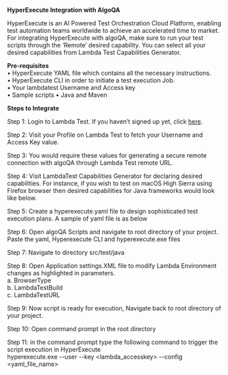 **HyperExecute Integration with AlgoQA**   

HyperExecute is an AI Powered Test Orchestration Cloud Platform, enabling test automation teams worldwide to achieve an accelerated time to market. For integrating HyperExecute with algoQA, make sure to run your test scripts through the ‘Remote’ desired capability. You can select all your desired capabilities from Lambda Test Capabilities Generator.
 
**Pre-requisites**         
•	HyperExecute YAML file which contains all the necessary instructions.    
•	HyperExecute CLI in order to initiate a test execution Job.    
•	Your lambdatest Username and Access key     
•	Sample scripts
•	Java and Maven

 



**Steps to Integrate**     

Step 1: Login to Lambda Test. If you haven’t signed up yet, click [here](https://accounts.lambdatest.com/).

Step 2: Visit your Profile on Lambda Test to fetch your Username and Access Key value. 

Step 3: You would require these values for generating a secure remote connection with algoQA through Lambda Test remote URL.

Step 4: Visit LambdaTest Capabilities Generator for declaring desired capabilities. For instance, if you wish to test on macOS High Sierra using Firefox browser then desired capabilities for Java frameworks would look like below. 

Step 5: Create a hyperexecute.yaml file to design sophisticated test execution plans. A sample of yaml file is as below	   

Step 6: Open algoQA Scripts and navigate to root directory of your project. Paste the yaml, Hyperexecute CLI and hyperexecute.exe files

Step 7: Navigate to directory src/test/java 

Step 8: Open Application settings.XML file to modify Lambda Environment changes as highlighted in parameters.  
			a. BrowserType    
			b. LambdaTestBuild     
			c. LambdaTestURL
 
Step 9: Now script is ready for execution, Navigate back to root directory of your project.

Step 10: Open command prompt in the root directory

Step 11: in the command prompt type the following command to trigger the script execution in HyperExecute    
hyperexecute.exe --user <username> --key <lambda_accesskey> --config <yaml_file_name>
